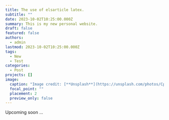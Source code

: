 ```yaml
---
title: The use of elsarticle latex.
subtitle: ""
date: 2023-10-02T10:25:00.000Z
summary: T﻿his is my new personal website.
draft: false
featured: false
authors:
  - admin
lastmod: 2023-10-02T10:25:00.000Z
tags:
  - New
  - Test
categories:
  - Post
projects: []
image:
  caption: "Image credit: [**Unsplash**](https://unsplash.com/photos/CpkOjOcXdUY)"
  focal_point: ""
  placement: 2
  preview_only: false
---
```

Upcoming soon ...